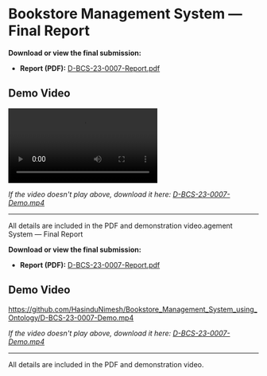 # Bookstore Management System — Final Report

**Download or view the final submission:**

- **Report (PDF):** [D-BCS-23-0007-Report.pdf](D-BCS-23-0007-Report.pdf)

## Demo Video

<video src="https://github.com/HasinduNimesh/Bookstore_Management_System_using_Ontology/raw/main/D-BCS-23-0007-Demo.mp4" controls></video>

*If the video doesn't play above, download it here: [D-BCS-23-0007-Demo.mp4](D-BCS-23-0007-Demo.mp4)*

---

All details are included in the PDF and demonstration video.agement System — Final Report

**Download or view the final submission:**

- **Report (PDF):** [D-BCS-23-0007-Report.pdf](D-BCS-23-0007-Report.pdf)

## Demo Video

https://github.com/HasinduNimesh/Bookstore_Management_System_using_Ontology/D-BCS-23-0007-Demo.mp4

*If the video doesn't play above, download it here: [D-BCS-23-0007-Demo.mp4](D-BCS-23-0007-Demo.mp4)*

---

All details are included in the PDF and demonstration video.
